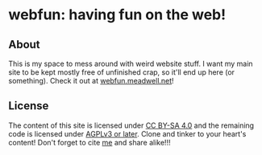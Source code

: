 # webfun: having fun on the web!

## About

This is my space to mess around with weird website stuff. I want my main site to be kept mostly free of unfinished crap, so it'll end up here (or something). Check it out at [webfun.meadwell.net](https://webfun.meadwell.net/)!

## License

The content of this site is licensed under [CC BY-SA 4.0](./LICENSE.cc-by-sa-4.0.markdown) and the remaining code is licensed under [AGPLv3 or later](./LICENSE.agpl-3.0-or-later.markdown). Clone and tinker to your heart's content! Don't forget to cite [me](https://meadwell.net/) and share alike!!!
